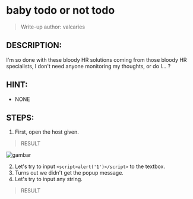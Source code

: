 # baby todo or not todo
> Write-up author: valcaries
## DESCRIPTION:
I'm so done with these bloody HR solutions coming from those bloody HR specialists, I don't need anyone monitoring my thoughts, or do I... ?
## HINT:
- NONE
## STEPS:
1. First, open the host given.

> RESULT

![gambar](https://user-images.githubusercontent.com/70703371/209762157-eb983df8-7808-461b-b22f-f8d5b368bc13.png)

2. Let's try to input `<script>alert('1')</script>` to the textbox.
3. Turns out we didn't get the popup message.
4. Let's try to input any string.

> RESULT

